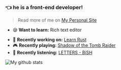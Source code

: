 ### 👈 he is a front-end developer!

> Read more of me on [My Personal Site](https://www.mongkii.com/)

- 😪 **Want to learn:** Rich text editor
>
- 👷 **Recently working on:** [Learn Rust](https://tourofrust.com/00_en.html)
- 🎮 **Recently playing:** [Shadow of the Tomb Raider](https://store.steampowered.com/app/750920)
- 🙉 **Recently listening:** [LETTERS - BiSH](https://music.apple.com/jp/album/letters/1519409860)
>
![My github stats](https://github-readme-stats.vercel.app/api?username=mongkii&show_icons=true&title_color=1e8603&text_color=68b587&icon_color=b7d364)

<!--
**Mongkii/Mongkii** is a ✨ _special_ ✨ repository because its `README.md` (this file) appears on your GitHub profile.

Here are some ideas to get you started:

- 🔭 I’m currently working on ...
- 🌱 I’m currently learning ...
- 👯 I’m looking to collaborate on ...
- 🤔 I’m looking for help with ...
- 💬 Ask me about ...
- 📫 How to reach me: ...
- 😄 Pronouns: ...
- ⚡ Fun fact: ...
-->
